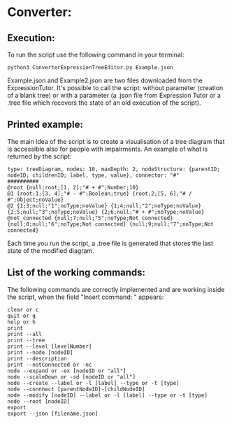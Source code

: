 # Converter:
## Execution:
To run the script use the following command in your terminal:
```
python3 ConverterExpressionTreeEditor.py Example.json
```
Example.json and Example2.json are two files downloaded from the ExpressionTutor.
It's possible to call the script: without parameter (creation of a blank tree) or with a parameter (a .json file from 
Expression Tutor or a .tree file which recovers the state of an old execution of the script).

## Printed example:
The main idea of the script is to create a visualisation of a tree diagram that is accessible also for people with
impairments. An example of what is returned by the script:
```
type: treeDiagram, nodes: 10, maxDepth: 2, nodeStructure: {parentID; nodeID; childrenID; label, type, value}, connector: "#"
##########
@root {null;root;[1, 2];"# + #";Number;10}
@1 {root;1;[3, 4];"# - #";Boolean;true} {root;2;[5, 6];"# / #";Object;noValue}
@2 {1;3;null;"1";noType;noValue} {1;4;null;"2";noType;noValue} {2;5;null;"3";noType;noValue} {2;6;null;"# + #";noType;noValue}
@not_connected {null;7;null;"5";noType;Not connected} {null;8;null;"6";noType;Not connected} {null;9;null;"7";noType;Not connected}
```
Each time you run the script, a .tree file is generated that stores the last state of the modified diagram.

## List of the working commands:
The following commands are correctly implemented and are working inside the script, when the field "Insert command: " appears:
```
clear or c
quit or q
help or h
print
print --all 
print --tree
print --level [levelNumber]
print --node [nodeID]
print --description
print --notConnected or -nc
node --expand or -ex [nodeID or "all"]
node --scaleDown or -sd [nodeID or "all"]
node --create --label or -l [label] --type or -t [type]
node --connnect [parentNodeID]-[childNodeID]
node --modify [nodeID] --label or -l [label] --type or -t [type]
node --root [nodeID]
export
export --json [filename.json]
```
